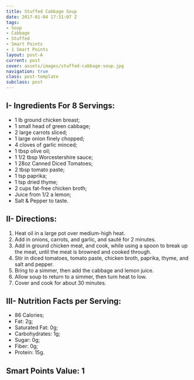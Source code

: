 ```yaml
---
title: Stuffed Cabbage Soup
date: 2017-01-04 17:31:07 Z
tags:
- Soup
- Cabbage
- Stuffed
- Smart Points
- 1 Smart Points
layout: post-A
current: post
cover: assets/images/stuffed-cabbage-soup.jpg
navigation: true
class: post-template
subclass: post
---
```


## I- Ingredients For 8 Servings:
* 1 lb ground chicken breast;
* 1 small head of green cabbage;
* 2 large carrots sliced;
* 1 large onion finely chopped;
* 4 cloves of garlic minced;
* 1 tbsp olive oil;
* 1 1/2 tbsp Worcestershire sauce;
* 1 28oz Canned Diced Tomatoes;
* 2 tbsp tomato paste;
* 1 tsp paprika;
* 1 tsp dried thyme;
* 2 cups fat-free chicken broth;
* Juice from 1/2 a lemon;
* Salt & Pepper to taste.

## II- Directions:
1. Heat oil in a large pot over medium-high heat.
1. Add in onions, carrots, and garlic, and sauté for 2 minutes.
1. Add in ground chicken meat, and cook, while using a spoon to break up the meat, until the meat is browned and cooked through.
1. Stir in diced tomatoes, tomato paste, chicken broth, paprika, thyme, and salt and pepper.
1. Bring to a simmer, then add the cabbage and lemon juice.
1. Allow soup to return to a simmer, then turn heat to low.
1. Cover and cook for about 30 minutes.

## III- Nutrition Facts per Serving:
* 86 Calories;
* Fat: 2g;
* Saturated Fat: 0g;
* Carbohydrates: 1g;
* Sugar: 0g;
* Fiber: 0g;
* Protein: 15g.

## Smart Points Value: 1
